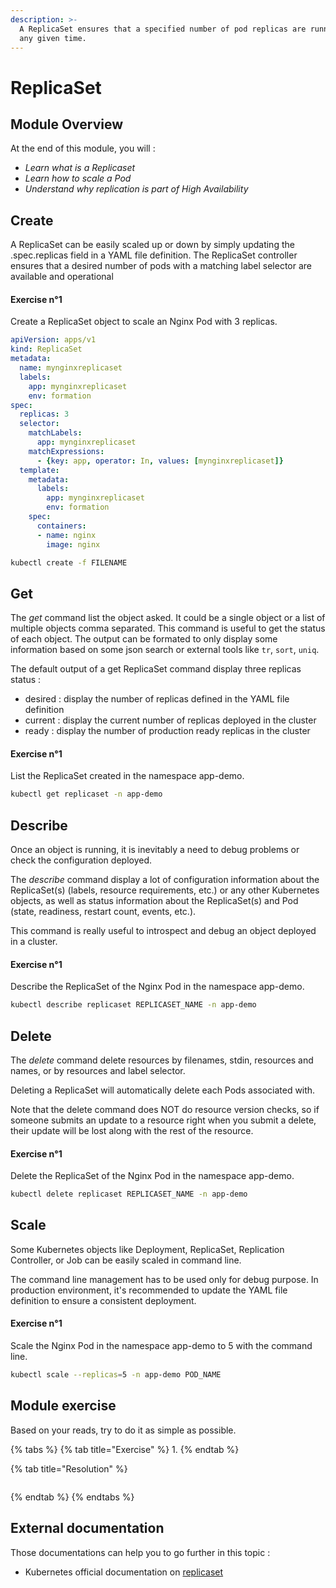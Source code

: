 ```yaml
---
description: >-
  A ReplicaSet ensures that a specified number of pod replicas are running at
  any given time.
---
```


# ReplicaSet

## Module Overview

At the end of this module, you will :

* _Learn what is a Replicaset_
* _Learn how to scale a Pod_
* _Understand why replication is part of High Availability_

## Create

A ReplicaSet can be easily scaled up or down by simply updating the .spec.replicas field in a YAML file definition. The ReplicaSet controller ensures that a desired number of pods with a matching label selector are available and operational

#### Exercise n°1

Create a ReplicaSet object to scale an Nginx Pod with 3 replicas.

```yaml
apiVersion: apps/v1
kind: ReplicaSet
metadata:
  name: mynginxreplicaset
  labels:
    app: mynginxreplicaset
    env: formation
spec:
  replicas: 3
  selector:
    matchLabels:
      app: mynginxreplicaset
    matchExpressions:
      - {key: app, operator: In, values: [mynginxreplicaset]}
  template:
    metadata:
      labels:
        app: mynginxreplicaset
        env: formation
    spec:
      containers:
      - name: nginx
        image: nginx
```

```bash
kubectl create -f FILENAME
```

## Get

The _get_ command list the object asked. It could be a single object or a list of multiple objects comma separated. This command is useful to get the status of each object. The output can be formated to only display some information based on some json search or external tools like `tr`, `sort`, `uniq`.

The default output of a get ReplicaSet command display three replicas status :

* desired : display the number of replicas defined in the YAML file definition
* current : display the current number of replicas deployed in the cluster
* ready : display the number of production ready replicas in the cluster

#### Exercise n°1

List the ReplicaSet created in the namespace app-demo.

```bash
kubectl get replicaset -n app-demo
```

## Describe

Once an object is running, it is inevitably a need to debug problems or check the configuration deployed.

The _describe_ command display a lot of configuration information about the ReplicaSet\(s\) \(labels, resource requirements, etc.\) or any other Kubernetes objects, as well as status information about the ReplicaSet\(s\) and Pod \(state, readiness, restart count, events, etc.\).

This command is really useful to introspect and debug an object deployed in a cluster.

#### Exercise n°1

Describe the ReplicaSet of the Nginx Pod in the namespace app-demo.

```bash
kubectl describe replicaset REPLICASET_NAME -n app-demo
```

## Delete

The _delete_ command delete resources by filenames, stdin, resources and names, or by resources and label selector.

Deleting a ReplicaSet will automatically delete each Pods associated with.

Note that the delete command does NOT do resource version checks, so if someone submits an update to a resource right when you submit a delete, their update will be lost along with the rest of the resource.

#### Exercise n°1

Delete the ReplicaSet of the Nginx Pod in the namespace app-demo.

```bash
kubectl delete replicaset REPLICASET_NAME -n app-demo
```

## Scale

Some Kubernetes objects like Deployment, ReplicaSet, Replication Controller, or Job can be easily scaled in command line.

The command line management has to be used only for debug purpose. In production environment, it's recommended to update the YAML file definition to ensure a consistent deployment.

#### Exercise n°1

Scale the Nginx Pod in the namespace app-demo to 5 with the command line.

```bash
kubectl scale --replicas=5 -n app-demo POD_NAME
```

## Module exercise

Based on your reads, try to do it as simple as possible.

{% tabs %}
{% tab title="Exercise" %}
1. 
{% endtab %}

{% tab title="Resolution" %}
```bash

```
{% endtab %}
{% endtabs %}

## External documentation

Those documentations can help you to go further in this topic :

* Kubernetes official documentation on [replicaset](https://kubernetes.io/docs/concepts/workloads/controllers/replicaset/)



